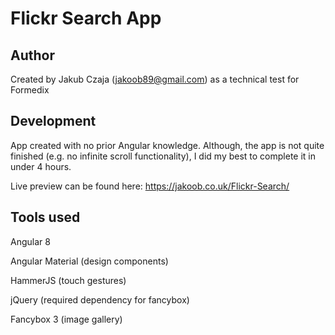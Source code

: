 # Flickr Search App

## Author

Created by Jakub Czaja (jakoob89@gmail.com) as a technical test for Formedix

## Development

App created with no prior Angular knowledge. Although, the app is not quite finished (e.g. no infinite scroll functionality), I did my best to complete it in under 4 hours.

Live preview can be found here: https://jakoob.co.uk/Flickr-Search/


## Tools used

Angular 8

Angular Material (design components)

HammerJS (touch gestures)

jQuery (required dependency for fancybox)

Fancybox 3 (image gallery)

